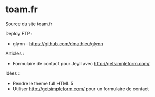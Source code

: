 toam.fr
=======

Source du site toam.fr

Deploy FTP : 
* glynn - https://github.com/dmathieu/glynn

Articles : 
* Formulaire de contact pour Jeyll avec http://getsimpleform.com/

Idées : 
* Rendre le theme full HTML 5
* Utiliser http://getsimpleform.com/ pour un formulaire de contact
